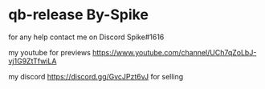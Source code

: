 # qb-release By-Spike
for any help contact me on Discord Spike#1616

my youtube for previews https://www.youtube.com/channel/UCh7qZoLbJ-vj1G9ZtTfwiLA

my discord https://discord.gg/GvcJPzt6vJ for selling
